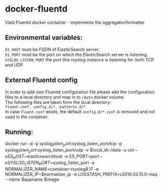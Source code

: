 # docker-fluentd
ViaQ Fluentd docker container - implements the aggregator/formatter

## Environmental variables:
`ES_HOST` must be FQDN of ElasticSearch server.  
`ES_PORT` must be the port on which the ElasticSearch server is listening.  
`SYSLOG_LISTEN_PORT` the port this rsyslog instance is listening for. both TCP and UDP.  

## External Fluentd config
In order to add own Fluentd configuration file please add the configuration files to a local directory and map in to `/data` docker volume.  
The following files are taken form the local directory:  
`fluent.conf, config.d/*, patterns.d/*`  
In case `fluent.conf` exists, the default `config.d/*.conf` is removed and not used in the container.

## Running:
docker run -d -p $syslog_listen_port:$syslog_listen_port/tcp -p $syslog_listen_port:$syslog_listen_port/udp -v $local_dir:/data -u $uid -e ES_HOST=$elasticsearchhost -e ES_PORT=$port -e SYSLOG_LISTEN_PORT=$syslog_listen_port -e NORMALIZER_NAME=container-rsyslog8.17 -e NORMALIZER_IP=$normalizer_ip -e LOGSTASH_PREFIX=v2016.03.10.0-viaq --name $appname $image

